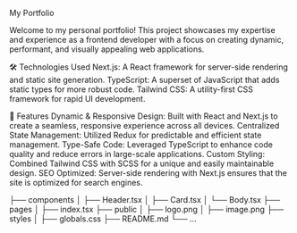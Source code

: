 My Portfolio

Welcome to my personal portfolio! This project showcases my expertise and experience as a frontend developer with a focus on creating dynamic, performant, and visually appealing web applications.

🛠 Technologies Used
Next.js: A React framework for server-side rendering and static site generation.
TypeScript: A superset of JavaScript that adds static types for more robust code.
Tailwind CSS: A utility-first CSS framework for rapid UI development.

🚀 Features
Dynamic & Responsive Design: Built with React and Next.js to create a seamless, responsive experience across all devices.
Centralized State Management: Utilized Redux for predictable and efficient state management.
Type-Safe Code: Leveraged TypeScript to enhance code quality and reduce errors in large-scale applications.
Custom Styling: Combined Tailwind CSS with SCSS for a unique and easily maintainable design.
SEO Optimized: Server-side rendering with Next.js ensures that the site is optimized for search engines.

├── components
│   ├── Header.tsx
│   ├── Card.tsx
│   └── Body.tsx
├── pages
│   ├── index.tsx
├── public
│   ├── logo.png
│   ├── image.png
├── styles
│   ├── globals.css
├── README.md
└── ...
